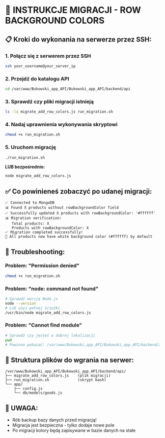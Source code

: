 # 🎨 INSTRUKCJE MIGRACJI - ROW BACKGROUND COLORS

## 📋 Kroki do wykonania na serwerze przez SSH:

### 1. Połącz się z serwerem przez SSH
```bash
ssh your_username@your_server_ip
```

### 2. Przejdź do katalogu API
```bash
cd /var/www/Bukowski_app_API/Bukowski_app_API/backend/api
```

### 3. Sprawdź czy pliki migracji istnieją
```bash
ls -la migrate_add_row_colors.js run_migration.sh
```

### 4. Nadaj uprawnienia wykonywania skryptowi
```bash
chmod +x run_migration.sh
```

### 5. Uruchom migrację
```bash
./run_migration.sh
```

**LUB bezpośrednio:**
```bash
node migrate_add_row_colors.js
```

## ✅ Co powinieneś zobaczyć po udanej migracji:

```
✅ Connected to MongoDB
📊 Found X products without rowBackgroundColor field
✅ Successfully updated X products with rowBackgroundColor: '#ffffff'
📊 Migration verification:
   Total products: X
   Products with rowBackgroundColor: X
✅ Migration completed successfully!
🎨 All products now have white background color (#ffffff) by default
```

## 🔧 Troubleshooting:

### Problem: "Permission denied"
```bash
chmod +x run_migration.sh
```

### Problem: "node: command not found"
```bash
# Sprawdź wersję Node.js
node --version
# Lub użyj pełnej ścieżki
/usr/bin/node migrate_add_row_colors.js
```

### Problem: "Cannot find module"
```bash
# Sprawdź czy jesteś w dobrej lokalizacji
pwd
# Powinno pokazać: /var/www/Bukowski_app_API/Bukowski_app_API/backend/api
```

## 📂 Struktura plików do wgrania na serwer:

```
/var/www/Bukowski_app_API/Bukowski_app_API/backend/api/
├── migrate_add_row_colors.js    (plik migracji)
├── run_migration.sh             (skrypt bash)
└── app/
    ├── config.js
    └── db/models/goods.js
```

## 🚨 UWAGA:
- Rób backup bazy danych przed migracją!
- Migracja jest bezpieczna - tylko dodaje nowe pole
- Po migracji kolory będą zapisywane w bazie danych na stałe
